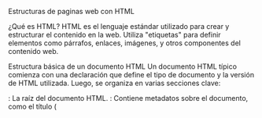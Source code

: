Estructuras de paginas web con HTML

¿Qué es HTML?
HTML es el lenguaje estándar utilizado para crear y estructurar el contenido en la web. Utiliza "etiquetas" para definir elementos como párrafos, enlaces, imágenes, y otros componentes del contenido web.

Estructura básica de un documento HTML
Un documento HTML típico comienza con una declaración <!DOCTYPE html> que define el tipo de documento y la versión de HTML utilizada. Luego, se organiza en varias secciones clave:

<html>: La raíz del documento HTML.
<head>: Contiene metadatos sobre el documento, como el título (<title>) y enlaces a hojas de estilo.
<body>: Incluye todo el contenido visible para los usuarios, como texto, imágenes, videos y enlaces.
Elementos y Atributos
Elementos: Definen la estructura y el contenido. Por ejemplo, <p> define un párrafo.
Atributos: Proporcionan información adicional sobre los elementos, como href en un enlace (<a>) que especifica la URL de destino.

Enlaces y Listas
Enlaces (<a>): Usados para crear hipervínculos. Ejemplo: <a href="https://example.com">Visita Example</a>.
Listas: HTML soporta listas ordenadas (<ol>) y no ordenadas (<ul>), así como listas de definición (<dl>).
Formularios
Los formularios (<form>) permiten a los usuarios enviar datos a un servidor. Incluyen varios controles de formulario como campos de texto (<input type="text">), botones (<button>), y áreas de texto (<textarea>).

Multimedios
HTML también soporta elementos multimedia como imágenes (<img>), audio (<audio>) y video (<video>).


# Responde

¿Qué es HTML y por qué lo usamos?

HTML es un lenguaje de marcado que permite a los desarrolladores web estructurar y presentar contenido en la web. A diferencia de los lenguajes de programación que ejecutan lógica y operaciones, HTML se centra en la estructura y presentación del contenido.

¿Cuáles son las 3 partes principales de un elemento HTML?

Las 3 partes principales de un elemento HTML son la etiqueta de apertura, el contenido y la etiqueta de cierre.

Cuando le das información extra a un elemento HTML, se llama atributo. Los atributos proporcionan información adicional sobre el elemento HTML y se incluyen en la etiqueta de apertura del elemento.

¿Qué es un elemento semántico?

Un elemento semántico en HTML es un elemento que no solo define la estructura del contenido sino también su significado. Esto proporciona información tanto a los navegadores como a los desarrolladores sobre el propósito y el tipo de contenido que alberga el elemento, mejorando la accesibilidad y la optimización para motores de búsqueda.